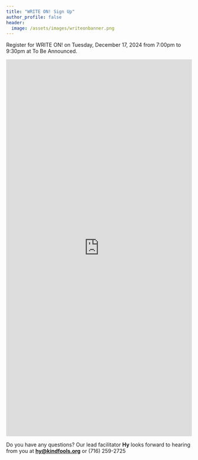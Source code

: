 ```yaml
---
title: "WRITE ON! Sign Up"
author_profile: false
header:
  image: /assets/images/writeonbanner.png
---
```


Register for WRITE ON! on Tuesday, December 17, 2024 from 7:00pm to 9:30pm
at To Be Announced.

<iframe src="https://docs.google.com/forms/d/e/1FAIpQLSek_PrcGqo_f9EajHCTh6m_Bg7T76rrjXrG3EChmPoMTyvUvg/viewform?embedded=true&usp=pp_url&entry.1094639681=Tues+Dec_17th+at+6:00pm+at+TBA" width="100%" height="1020" frameborder="0" marginheight="0" marginwidth="0" onload = "window.parent.scrollTo(0,0)">Loading…</iframe>

Do you have any questions? Our lead facilitator **Hy** looks forward to hearing from you at **[hy@kindfools.org](mailto:hy@kindfools.org)** or (716) 259-2725
